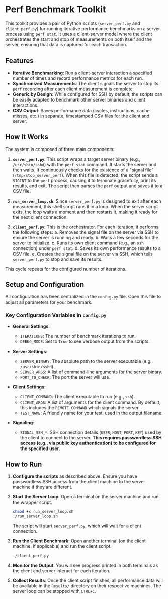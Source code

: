 # Perf Benchmark Toolkit

This toolkit provides a pair of Python scripts (`server_perf.py` and `client_perf.py`) for running iterative performance benchmarks on a server process using `perf stat`. It uses a client-server model where the client orchestrates the start and stop of measurements on both itself and the server, ensuring that data is captured for each transaction.

## Features

- **Iterative Benchmarking**: Run a client-server interaction a specified number of times and record performance metrics for each run.
- **Synchronized Measurements**: The client signals the server to stop its `perf` recording after each client measurement is complete.
- **Generic by Design**: While configured for SSH by default, the scripts can be easily adapted to benchmark other server binaries and client interactions.
- **CSV Output**: Saves performance data (cycles, instructions, cache misses, etc.) in separate, timestamped CSV files for the client and server.

## How It Works

The system is composed of three main components:

1.  **`server_perf.py`**: This script wraps a target server binary (e.g., `/usr/sbin/sshd`) with the `perf stat` command. It starts the server and then waits. It continuously checks for the existence of a "signal file" (`/tmp/stop_server_perf`). When this file is detected, the script sends a `SIGINT` to the `perf` process, causing it to terminate gracefully, print its results, and exit. The script then parses the `perf` output and saves it to a CSV file.

2.  **`run_server_loop.sh`**: Since `server_perf.py` is designed to exit after each measurement, this shell script runs it in a loop. When the server script exits, the loop waits a moment and then restarts it, making it ready for the next client connection.

3.  **`client_perf.py`**: This is the orchestrator. For each iteration, it performs the following steps:
    a. Removes the signal file on the server via SSH to ensure the server is running and ready.
    b. Waits a few seconds for the server to initialize.
    c. Runs its own client command (e.g., an `ssh` connection) under `perf stat`.
    d. Saves its own performance results to a CSV file.
    e. Creates the signal file on the server via SSH, which tells `server_perf.py` to stop and save its results.

This cycle repeats for the configured number of iterations.

## Setup and Configuration

All configuration has been centralized in the `config.py` file. Open this file to adjust all parameters for your benchmark.

### Key Configuration Variables in `config.py`

- **General Settings**:
  - `ITERATIONS`: The number of benchmark iterations to run.
  - `DEBUG_MODE`: Set to `True` to see verbose output from the scripts.

- **Server Settings**:
  - `SERVER_BINARY`: The absolute path to the server executable (e.g., `/usr/sbin/sshd`).
  - `SERVER_ARGS`: A list of command-line arguments for the server binary.
  - `PORT_TO_CHECK`: The port the server will use.

- **Client Settings**:
  - `CLIENT_COMMAND`: The client executable to run (e.g., `ssh`).
  - `CLIENT_ARGS`: A list of arguments for the client command. By default, this includes the `REMOTE_COMMAND` which signals the server.
  - `TEST_NAME`: A friendly name for your test, used in the output filename.

- **Signaling**:
  - `SIGNAL_SSH_*`: SSH connection details (`USER`, `HOST`, `PORT`, `KEY`) used by the client to connect to the server. **This requires passwordless SSH access (e.g., via public key authentication) to be configured for the specified user.**

## How to Run

1.  **Configure the scripts** as described above. Ensure you have passwordless SSH access from the client machine to the server machine if they are different.

2.  **Start the Server Loop**: Open a terminal on the server machine and run the wrapper script.
    ```bash
    chmod +x run_server_loop.sh
    ./run_server_loop.sh
    ```
    The script will start `server_perf.py`, which will wait for a client connection.

3.  **Run the Client Benchmark**: Open another terminal (on the client machine, if applicable) and run the client script.
    ```bash
    ./client_perf.py
    ```

4.  **Monitor the Output**: You will see progress printed in both terminals as the client and server interact for each iteration.

5.  **Collect Results**: Once the client script finishes, all performance data will be available in the `Results/` directory on their respective machines. The server loop can be stopped with `CTRL+C`.
